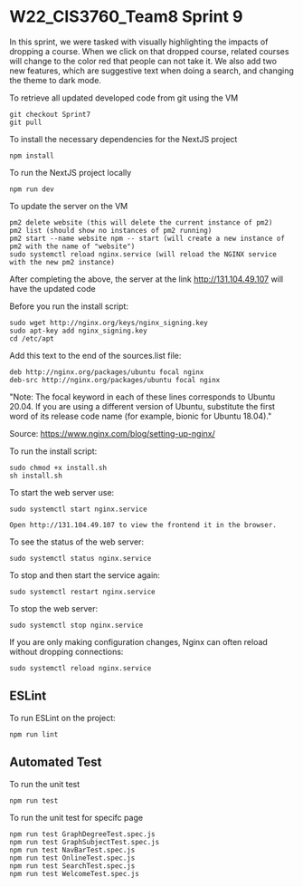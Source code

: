 # W22_CIS3760_Team8 Sprint 9

In this sprint, we were tasked with visually highlighting the impacts of dropping a course. When we click on that dropped course, related courses will change to the color red that people can not take it. We also add two new features, which are suggestive text when doing a search, and changing the theme to dark mode.

To retrieve all updated developed code from git using the VM
```console
git checkout Sprint7
git pull
```

To install the necessary dependencies for the NextJS project
```console
npm install
```

To run the NextJS project locally
```console
npm run dev
```

To update the server on the VM
```console
pm2 delete website (this will delete the current instance of pm2)
pm2 list (should show no instances of pm2 running)
pm2 start --name website npm -- start (will create a new instance of pm2 with the name of "website")
sudo systemctl reload nginx.service (will reload the NGINX service with the new pm2 instance)
```
After completing the above, the server at the link http://131.104.49.107 will have the updated code


Before you run the install script:
```console
sudo wget http://nginx.org/keys/nginx_signing.key
sudo apt-key add nginx_signing.key
cd /etc/apt
```

Add this text to the end of the sources.list file:
```console
deb http://nginx.org/packages/ubuntu focal nginx
deb-src http://nginx.org/packages/ubuntu focal nginx
```

"Note: The focal keyword in each of these lines corresponds to Ubuntu 20.04. If you are using a different version of Ubuntu, substitute the first word of its release code name (for example, bionic for Ubuntu 18.04)."

Source: https://www.nginx.com/blog/setting-up-nginx/

To run the install script:
```console
sudo chmod +x install.sh
sh install.sh
```
To start the web server use:
```console
sudo systemctl start nginx.service

Open http://131.104.49.107 to view the frontend it in the browser.
```

To see the status of the web server:
```console
sudo systemctl status nginx.service
```

To stop and then start the service again:
```console
sudo systemctl restart nginx.service
```

To stop the web server:
```console
sudo systemctl stop nginx.service
```

If you are only making configuration changes, Nginx can often reload without dropping connections:
```console
sudo systemctl reload nginx.service
```

## ESLint
To run ESLint on the project:
```console
npm run lint
```
## Automated Test
To run the unit test
```console
npm run test
```
To run the unit test for specifc page
```console
npm run test GraphDegreeTest.spec.js
npm run test GraphSubjectTest.spec.js
npm run test NavBarTest.spec.js
npm run test OnlineTest.spec.js
npm run test SearchTest.spec.js
npm run test WelcomeTest.spec.js

```
